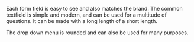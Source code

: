 Each form field is easy to see and also matches the brand. The common textfield is simple and modern, and can be used for a multitude of questions. It can be made with a long length of a short length.

The drop down menu is rounded and can also be used for many purposes.
